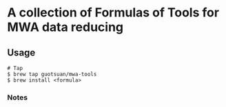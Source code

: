 # A collection of Formulas of Tools for MWA data reducing
## Usage
    # Tap
    $ brew tap guotsuan/mwa-tools
    $ brew install <formula>
  
### Notes

